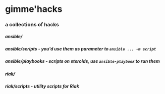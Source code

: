 # gimme'hacks

### a collections of hacks

##### ansible/
##### ansible/scripts - you'd use them as parameter to `ansible ... -m script`
##### ansible/playbooks - scripts on steroids, use `ansible-playbook` to run them

##### riak/
##### riak/scripts - utility scripts for Riak
